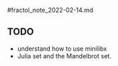 #fractol_note_2022-02-14.md 

## TODO
- understand how to use minilibx
- Julia set and the Mandelbrot set.

